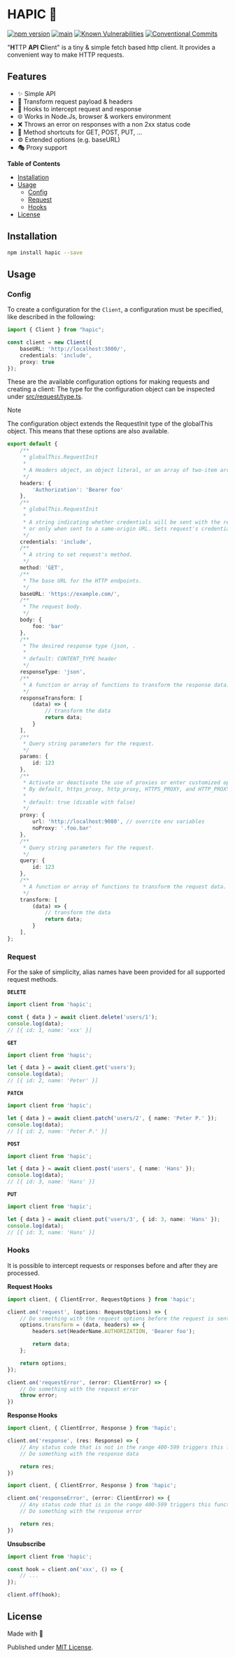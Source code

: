 # HAPIC 🚀

[![npm version](https://badge.fury.io/js/hapic.svg)](https://badge.fury.io/js/hapic)
[![main](https://github.com/Tada5hi/hapic/actions/workflows/main.yml/badge.svg)](https://github.com/Tada5hi/hapic/actions/workflows/main.yml)
[![Known Vulnerabilities](https://snyk.io/test/github/Tada5hi/hapic/badge.svg)](https://snyk.io/test/github/Tada5hi/hapic)
[![Conventional Commits](https://img.shields.io/badge/Conventional%20Commits-1.0.0-%23FE5196?logo=conventionalcommits&logoColor=white)](https://conventionalcommits.org)

"**H**TTP **API** **C**lient" is a tiny & simple fetch based http client.
It provides a convenient way to make HTTP requests.

## Features

- ✨ Simple API
- 🔄 Transform request payload & headers
- 🛑 Hooks to intercept request and response
- 🌐 Works in Node.Js, browser & workers environment
- ❌ Throws an error on responses with a non 2xx status code
- 🚀 Method shortcuts for GET, POST, PUT, ...
- ⚙️ Extended options (e.g. baseURL)
- 🎭 Proxy support

**Table of Contents**

- [Installation](#installation)
- [Usage](#usage)
  - [Config](#config)
  - [Request](#request)
  - [Hooks](#hooks)
- [License](#license)

## Installation

```bash
npm install hapic --save
```

## Usage

### Config

To create a configuration for the  `Client`, a configuration must be specified,
like described in the following:

```typescript
import { Client } from "hapic";

const client = new Client({
    baseURL: 'http://localhost:3000/',
    credentials: 'include',
    proxy: true
});
```

These are the available configuration options for making requests and creating a client:
The type for the configuration object can be inspected under [src/request/type.ts](./src/request/type.ts).

> [!NOTE]
> The configuration object extends the RequestInit type of the globalThis object.
> This means that these options are also available.

```typescript
export default {
    /**
     * globalThis.RequestInit
     *
     * A Headers object, an object literal, or an array of two-item arrays to set request's headers.
     */
    headers: {
        'Authorization': 'Bearer foo'
    },
    /**
     * globalThis.RequestInit
     *
     * A string indicating whether credentials will be sent with the request always, never,
     * or only when sent to a same-origin URL. Sets request's credentials.
     */
    credentials: 'include',
    /**
     * A string to set request's method.
     */
    method: 'GET',
    /**
     * The base URL for the HTTP endpoints.
     */
    baseURL: 'https://example.com/',
    /**
     * The request body.
     */
    body: {
        foo: 'bar'
    },
    /**
     * The desired response type (json, .
     *
     * default: CONTENT_TYPE header
     */
    responseType: 'json',
    /**
     * A function or array of functions to transform the response data.
     */
    responseTransform: [
        (data) => {
            // transform the data
            return data;
        }
    ],
    /**
     * Query string parameters for the request.
     */
    params: {
        id: 123
    },
    /**
     * Activate or deactivate the use of proxies or enter customized options.
     * By default, https_proxy, http_proxy, HTTPS_PROXY, and HTTP_PROXY environment variables will be checked and used
     *
     * default: true (disable with false)
     */
    proxy: {
        url: 'http://localhost:9080', // overrite env variables
        noProxy: '.foo.bar'
    },
    /**
     * Query string parameters for the request.
     */
    query: {
        id: 123
    },
    /**
     * A function or array of functions to transform the request data.
     */
    transform: [
        (data) => {
            // transform the data
            return data;
        }
    ],
};
```

### Request

For the sake of simplicity, alias names have been provided for all supported request methods.

**`DELETE`**
```typescript
import client from 'hapic';

const { data } = await client.delete('users/1');
console.log(data);
// [{ id: 1, name: 'xxx' }]
```

**`GET`**
```typescript
import client from 'hapic';

let { data } = await client.get('users');
console.log(data);
// [{ id: 2, name: 'Peter' }]
```

**`PATCH`**
```typescript
import client from 'hapic';

let { data } = await client.patch('users/2', { name: 'Peter P.' });
console.log(data);
// [{ id: 2, name: 'Peter P.' }]
```

**`POST`**
```typescript
import client from 'hapic';

let { data } = await client.post('users', { name: 'Hans' });
console.log(data);
// [{ id: 3, name: 'Hans' }]
```

**`PUT`**
```typescript
import client from 'hapic';

let { data } = await client.put('users/3', { id: 3, name: 'Hans' });
console.log(data);
// [{ id: 3, name: 'Hans' }]
```

### Hooks

It is possible to intercept requests or responses before and after they are processed.

**Request Hooks**

```typescript
import client, { ClientError, RequestOptions } from 'hapic';

client.on('request', (options: RequestOptions) => {
    // Do something with the request options before the request is sent
    options.transform = (data, headers) => {
        headers.set(HeaderName.AUTHORIZATION, 'Bearer foo');

        return data;
    };

    return options;
});

client.on('requestError', (error: ClientError) => {
    // Do something with the request error
    throw error;
})
```

**Response Hooks**

```typescript
import client, { ClientError, Response } from 'hapic';

client.on('response', (res: Response) => {
    // Any status code that is not in the range 400-599 triggers this function.
    // Do something with the response data

    return res;
})

import client, { ClientError, Response } from 'hapic';

client.on('responseError', (error: ClientError) => {
    // Any status code that is in the range 400-599 triggers this function.
    // Do something with the response error

    return res;
})
```

**Unsubscribe**

```typescript
import client from 'hapic';

const hook = client.on('xxx', () => {
    // ...
});

client.off(hook);
```

## License

Made with 💚

Published under [MIT License](./LICENSE).
